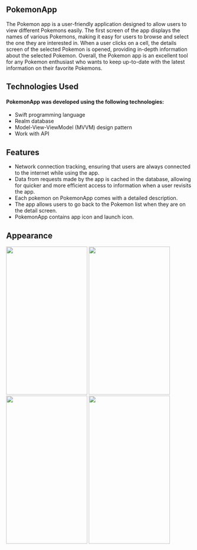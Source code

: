 ## PokemonApp
The Pokemon app is a user-friendly application designed to allow users to view different Pokemons easily. The first screen of the app displays the names of various Pokemons, making it easy for users to browse and select the one they are interested in. When a user clicks on a cell, the details screen of the selected Pokemon is opened, providing in-depth information about the selected Pokemon.
Overall, the Pokemon app is an excellent tool for any Pokemon enthusiast who wants to keep up-to-date with the latest information on their favorite Pokemons.

## Technologies Used
#### PokemonApp was developed using the following technologies:
- Swift programming language
- Realm database 
- Model-View-ViewModel (MVVM) design pattern
- Work with API

## Features
- Network connection tracking, ensuring that users are always connected to the internet while using the app. 
- Data from requests made by the app is cached in the database, allowing for quicker and more efficient access to information when a user revisits the app. 
- Each pokemon on PokemonApp comes with a detailed description.
- The app allows users to go back to the Pokemon list when they are on the detail screen. 
- PokemonApp contains app icon and launch icon. 

## Appearance
<img src="https://user-images.githubusercontent.com/70655454/234294483-0b607016-7776-48c2-9c4a-651be5737e94.jpg" width="220" height="400">
<img src="https://user-images.githubusercontent.com/70655454/234294735-88304cc2-ca65-4348-82a8-916186ba2852.jpg" width="220" height="400">
<img src="https://user-images.githubusercontent.com/70655454/234295635-bc259503-4b62-47a8-a298-d221162646e5.jpg" width="220" height="400">
<img src="https://user-images.githubusercontent.com/70655454/234294920-9d98dbfd-112e-4626-8087-c97be0b2c3af.jpg" width="220" height="400">
